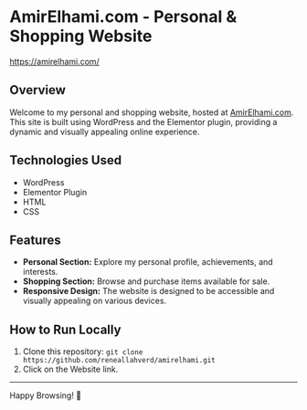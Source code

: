 # AmirElhami.com - Personal & Shopping Website

https://amirelhami.com/

## Overview

Welcome to my personal and shopping website, hosted at [AmirElhami.com](https://www.amirelhami.com). This site is built using WordPress and the Elementor plugin, providing a dynamic and visually appealing online experience.

## Technologies Used

- WordPress
- Elementor Plugin
- HTML
- CSS

## Features

- **Personal Section:** Explore my personal profile, achievements, and interests.
- **Shopping Section:** Browse and purchase items available for sale.
- **Responsive Design:** The website is designed to be accessible and visually appealing on various devices.

## How to Run Locally

1. Clone this repository: `git clone https://github.com/reneallahverd/amirelhami.git`
2. Click on the Website link.

---

Happy Browsing! 🚀
